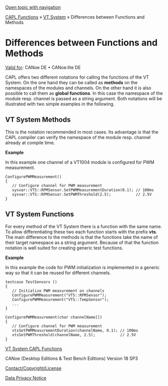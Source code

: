 [Open topic with navigation](../../../../CANoeDEFamily.htm#Topics/CAPLFunctions/VTSystem/CAPLfunctionsVTSystemAlternativeFunctions.md)

[CAPL Functions](../CAPLfunctions.md) » [VT System](CAPLfunctionsVTSystemOverview.md) » Differences between Functions and Methods

# Differences between Functions and Methods

[Valid for](../../Shared/FeatureAvailability.md): CANoe DE • CANoe:lite DE

CAPL offers two different notations for calling the functions of the VT System. On the one hand they can be called as **methods** on the namespaces of the modules and channels. On the other hand it is also possible to call them as **global functions**. In this case the namespace of the module resp. channel is passed as a string argument. Both notations will be illustrated with two simple examples in the following.

## VT System Methods

This is the notation recommended in most cases. Its advantage is that the CAPL compiler can verify the namespace of the module resp. channel already at compile time.

**Example**

In this example one channel of a VT1004 module is configured for PWM measurement.

```plaintext
ConfigurePWMMeasurement()
{
   // Configure channel for PWM measurement
   sysvar::VTS::RPMSensor.SetPWMMeasurementDuration(0.1); // 100ms
   sysvar::VTS::RPMSensor.SetPWMThreshold(2.5);           // 2.5V
}
```

## VT System Functions

For every method of the VT System there is a function with the same name. To allow differentiating these two each function starts with the prefix **vts**. The main difference to the methods is that the functions take the name of their target namespace as a string argument. Because of that the function notation is well suited for creating generic test functions.

**Example**

In this example the code for PWM initialization is implemented in a generic way so that it can be reused for different channels.

```plaintext
testcase TestSensors ()
{
   // Initialize PWM measurement on channels
   ConfigurePWMMeasurement("VTS::RPMSensor");
   ConfigurePWMMeasurement("VTS::TempSensor");
   ...
}

ConfigurePWMMeasurement(char channelName[])
{
   // Configure channel for PWM measurement
   vtsSetPWMMeasurementDuration(channelName, 0.1); // 100ms
   vtsSetPWMThreshold(channelName, 2.5);           // 2.5V
}
```

[VT System CAPL Functions](CAPLfunctionsVTSystemOverview.md)

CANoe (Desktop Editions & Test Bench Editions) Version 18 SP3

[Contact/Copyright/License](../../Shared/ContactCopyrightLicense.md)

[Data Privacy Notice](https://www.vector.com/int/en/company/get-info/privacy-policy/)
